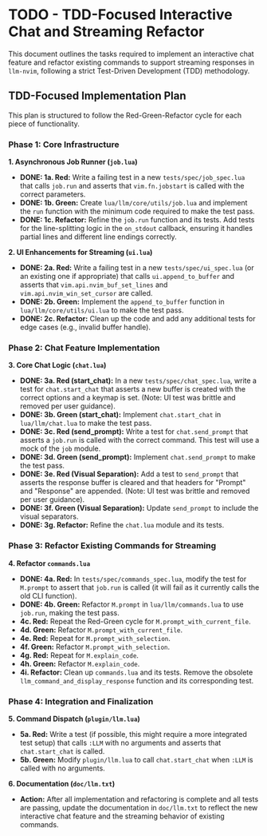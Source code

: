 # TODO - TDD-Focused Interactive Chat and Streaming Refactor

This document outlines the tasks required to implement an interactive chat feature and refactor existing commands to support streaming responses in `llm-nvim`, following a strict Test-Driven Development (TDD) methodology.

## TDD-Focused Implementation Plan

This plan is structured to follow the Red-Green-Refactor cycle for each piece of functionality.

### Phase 1: Core Infrastructure

**1. Asynchronous Job Runner (`job.lua`)**
-   **DONE: 1a. Red:** Write a failing test in a new `tests/spec/job_spec.lua` that calls `job.run` and asserts that `vim.fn.jobstart` is called with the correct parameters.
-   **DONE: 1b. Green:** Create `lua/llm/core/utils/job.lua` and implement the `run` function with the minimum code required to make the test pass.
-   **DONE: 1c. Refactor:** Refine the `job.run` function and its tests. Add tests for the line-splitting logic in the `on_stdout` callback, ensuring it handles partial lines and different line endings correctly.

**2. UI Enhancements for Streaming (`ui.lua`)**
-   **DONE: 2a. Red:** Write a failing test in a new `tests/spec/ui_spec.lua` (or an existing one if appropriate) that calls `ui.append_to_buffer` and asserts that `vim.api.nvim_buf_set_lines` and `vim.api.nvim_win_set_cursor` are called.
-   **DONE: 2b. Green:** Implement the `append_to_buffer` function in `lua/llm/core/utils/ui.lua` to make the test pass.
-   **DONE: 2c. Refactor:** Clean up the code and add any additional tests for edge cases (e.g., invalid buffer handle).

### Phase 2: Chat Feature Implementation

**3. Core Chat Logic (`chat.lua`)**
-   **DONE: 3a. Red (start_chat):** In a new `tests/spec/chat_spec.lua`, write a test for `chat.start_chat` that asserts a new buffer is created with the correct options and a keymap is set. (Note: UI test was brittle and removed per user guidance).
-   **DONE: 3b. Green (start_chat):** Implement `chat.start_chat` in `lua/llm/chat.lua` to make the test pass.
-   **DONE: 3c. Red (send_prompt):** Write a test for `chat.send_prompt` that asserts a `job.run` is called with the correct command. This test will use a mock of the `job` module.
-   **DONE: 3d. Green (send_prompt):** Implement `chat.send_prompt` to make the test pass.
-   **DONE: 3e. Red (Visual Separation):** Add a test to `send_prompt` that asserts the response buffer is cleared and that headers for "Prompt" and "Response" are appended. (Note: UI test was brittle and removed per user guidance).
-   **DONE: 3f. Green (Visual Separation):** Update `send_prompt` to include the visual separators.
-   **DONE: 3g. Refactor:** Refine the `chat.lua` module and its tests.

### Phase 3: Refactor Existing Commands for Streaming

**4. Refactor `commands.lua`**
-   **DONE: 4a. Red:** In `tests/spec/commands_spec.lua`, modify the test for `M.prompt` to assert that `job.run` is called (it will fail as it currently calls the old CLI function).
-   **DONE: 4b. Green:** Refactor `M.prompt` in `lua/llm/commands.lua` to use `job.run`, making the test pass.
-   **4c. Red:** Repeat the Red-Green cycle for `M.prompt_with_current_file`.
-   **4d. Green:** Refactor `M.prompt_with_current_file`.
-   **4e. Red:** Repeat for `M.prompt_with_selection`.
-   **4f. Green:** Refactor `M.prompt_with_selection`.
-   **4g. Red:** Repeat for `M.explain_code`.
-   **4h. Green:** Refactor `M.explain_code`.
-   **4i. Refactor:** Clean up `commands.lua` and its tests. Remove the obsolete `llm_command_and_display_response` function and its corresponding test.

### Phase 4: Integration and Finalization

**5. Command Dispatch (`plugin/llm.lua`)**
-   **5a. Red:** Write a test (if possible, this might require a more integrated test setup) that calls `:LLM` with no arguments and asserts that `chat.start_chat` is called.
-   **5b. Green:** Modify `plugin/llm.lua` to call `chat.start_chat` when `:LLM` is called with no arguments.

**6. Documentation (`doc/llm.txt`)**
-   **Action:** After all implementation and refactoring is complete and all tests are passing, update the documentation in `doc/llm.txt` to reflect the new interactive chat feature and the streaming behavior of existing commands.
